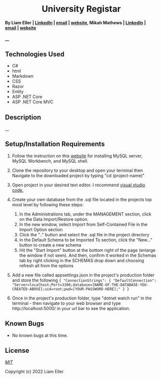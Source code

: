 <h1 align="center">University Registar</h1>

#### By Liam Eller | [LinkedIn](https://www.linkedin.com/in/liamellerportland/) | [email](mailto:<liamthelastson@gmail.com>) | [website](https://lionturtle99.github.io/my-portfolio/), Mikah Mathews | [LinkedIn](https://www.linkedin.com/in/mikah-mathews/) | [email](mailto:mikah@outofband.org) | [website](https://github.com/mikah-mathews)

#### __

## Technologies Used

* C#
* html
* Markdown
* CSS
* Razor
* Entity
* ASP .NET Core
* ASP .NET Core MVC

## Description

__

## Setup/Installation Requirements
  
1. Follow the instruction on this [website](https://www.simplilearn.com/tutorials/mysql-tutorial/mysql-workbench-installation) for installing MySQL server, MySQL Workbench, and MySQL shell.  
2. Clone the repository to your desktop and open your terminal then Navigate to the downloaded project by typing "cd (project-name)"
3.  Open project in your desired text editor. I recommend [visual studio code.](https://code.visualstudio.com/download)
4. Create your own database from the .sql file located in the projects top most level by following these steps: 
  
    1. In the Administrations tab, under the MANAGEMENT section, click on the Data Import/Restore option.
    2. In the new window, select Import from Self-Contained File in the Import Option section
    3. Click the ".." button and select the .sql file in the project directory
    4. In the Default Schema to be Imported To section, click the "New..." button to create a new schema
    5. Hit the "Start Import" button at the bottom right of the page (enlarge the window if not seen). And then, confirm it worked in the Schemas tab by right clicking in the SCHEMAS drop down and choosing refresh all from the options
    
5. Add a new file called appsettings.json in the project's production folder and store the following
        `{
            "ConnectionStrings": {
                "DefaultConnection": "Server=localhost;Port=3306;database=[NAME-OF-THE-DATABASE-YOU-CREATED-ABOVE];uid=root;pwd=[YOUR-PASSWORD-HERE];"
            }
        }`
6. Once in the project's production folder, type "dotnet watch run" in the terminal - then navigate to your web browser and type http://localhost:5000/ in your url bar to see the application.
  
## Known Bugs

* No known bugs at this time.

## License

_[MIT](https://opensource.org/licenses/MIT)_

Copyright (c) 2022 Liam Eller
